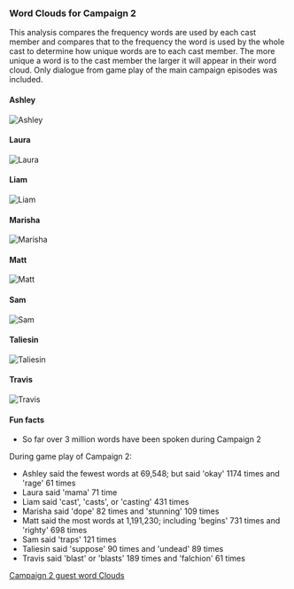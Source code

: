### Word Clouds for Campaign 2

This analysis compares the frequency words are used by each cast member and compares that to the frequency the word is used by the whole cast to determine how unique words are to each cast member. The more unique a word is to the cast member the larger it will appear in their word cloud. Only dialogue from game play of the main campaign episodes was included.

#### Ashley
![Ashley](https://github.com/KyleOfCanada/CRDialogue/raw/main/plots/wordClouds/C2/C2ASHLEY.png)

#### Laura
![Laura](https://github.com/KyleOfCanada/CRDialogue/raw/main/plots/wordClouds/C2/C2LAURA.png)

#### Liam
![Liam](https://github.com/KyleOfCanada/CRDialogue/raw/main/plots/wordClouds/C2/C2LIAM.png)

#### Marisha
![Marisha](https://github.com/KyleOfCanada/CRDialogue/raw/main/plots/wordClouds/C2/C2MARISHA.png)

#### Matt
![Matt](https://github.com/KyleOfCanada/CRDialogue/raw/main/plots/wordClouds/C2/C2MATT.png)

#### Sam
![Sam](https://github.com/KyleOfCanada/CRDialogue/raw/main/plots/wordClouds/C2/C2SAM.png)

#### Taliesin
![Taliesin](https://github.com/KyleOfCanada/CRDialogue/raw/main/plots/wordClouds/C2/C2TALIESIN.png)

#### Travis
![Travis](https://github.com/KyleOfCanada/CRDialogue/raw/main/plots/wordClouds/C2/C2TRAVIS.png)

#### Fun facts

* So far over 3 million words have been spoken during Campaign 2


During game play of Campaign 2:
* Ashley said the fewest words at 69,548; but said 'okay' 1174 times and 'rage' 61 times
* Laura said 'mama' 71 time
* Liam said 'cast', 'casts', or 'casting' 431 times
* Marisha said 'dope' 82 times and 'stunning' 109 times
* Matt said the most words at 1,191,230; including 'begins' 731 times and 'righty' 698 times
* Sam said 'traps' 121 times
* Taliesin said 'suppose' 90 times and 'undead' 89 times
* Travis said 'blast' or 'blasts' 189 times and 'falchion' 61 times

[Campaign 2 guest word Clouds](https://github.com/KyleOfCanada/CRDialogue/blob/main/docs/wordCloudsGuests.md#word-clouds-for-campaign-2-guests)